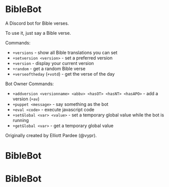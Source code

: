 # BibleBot
A Discord bot for Bible verses.

To use it, just say a Bible verse.

Commands:

* `+versions` - show all Bible translations you can set
* `+setversion <version>` - set a preferred version
* `+version` - display your current version
* `+random` - get a random Bible verse
* `+verseoftheday` (`+votd`) - get the verse of the day

Bot Owner Commands:

* `+addversion <versionname> <abbv> <hasOT> <hasNT> <hasAPO>` - add a version (`+av`)
* `+puppet <message>` - say something as the bot
* `+eval <code>` - execute javascript code
* `+setGlobal <var> <value>` - set a temporary global value while the bot is running
* `+getGlobal <var>` - get a temporary global value

Originally created by Elliott Pardee (@vypr).
# BibleBot
# BibleBot

